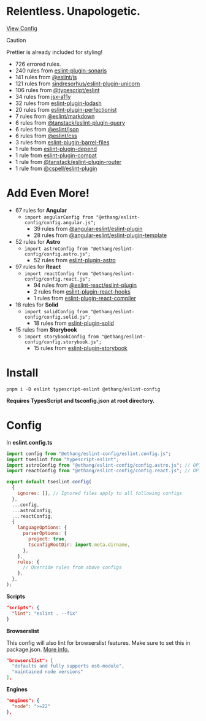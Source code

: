 # Relentless. Unapologetic.

[View Config](https://eslint-config-ethang.pages.dev/rules)

> [!CAUTION]
> Prettier is already included for styling!

- 726 errored rules.
- 240 rules from [eslint-plugin-sonarjs](https://github.com/SonarSource/SonarJS/blob/master/packages/jsts/src/rules/README.md)
- 141 rules from [@eslint/js](https://github.com/eslint/eslint/tree/main/packages/js)
- 121 rules from [sindresorhus/eslint-plugin-unicorn](https://github.com/sindresorhus/eslint-plugin-unicorn)
- 106 rules from [@typescript/eslint](https://github.com/typescript-eslint/typescript-eslint)
- 34 rules from [jsx-a11y](https://github.com/jsx-eslint/eslint-plugin-jsx-a11y)
- 32 rules from [eslint-plugin-lodash](https://github.com/wix-incubator/eslint-plugin-lodash)
- 20 rules from [eslint-plugin-perfectionist](https://github.com/azat-io/eslint-plugin-perfectionist)
- 7 rules from [@eslint/markdown](https://github.com/eslint/markdown)
- 6 rules from [@tanstack/eslint-plugin-query](https://tanstack.com/query/latest/docs/eslint/eslint-plugin-query)
- 6 rules from [@eslint/json](https://github.com/eslint/json)
- 6 rules from [@eslint/css](https://github.com/eslint/css)
- 3 rules from [eslint-plugin-barrel-files](https://github.com/thepassle/eslint-plugin-barrel-files)
- 1 rule from [eslint-plugin-depend](https://github.com/es-tooling/eslint-plugin-depend/tree/main)
- 1 rule from [eslint-plugin-compat](https://github.com/amilajack/eslint-plugin-compat)
- 1 rule from [@tanstack/eslint-plugin-router](https://tanstack.com/router/latest/docs/eslint/eslint-plugin-router)
- 1 rule from [@cspell/eslint-plugin](https://github.com/streetsidesoftware/cspell/tree/main/packages/cspell-eslint-plugin)

# Add Even More!

- 67 rules for **Angular**
  - `import angularConfig from "@ethang/eslint-config/config.angular.js";`
    - 39 rules from [@angular-eslint/eslint-plugin](https://github.com/angular-eslint/angular-eslint/blob/main/packages/eslint-plugin/README.md)
    - 28 rules from [@angular-eslint/eslint-plugin-template](https://github.com/angular-eslint/angular-eslint/blob/main/packages/eslint-plugin-template/README.md)
- 52 rules for **Astro**
  - `import astroConfig from "@ethang/eslint-config/config.astro.js";`
    - 52 rules from [eslint-plugin-astro](https://github.com/ota-meshi/eslint-plugin-astro)
- 97 rules for **React**
  - `import reactConfig from "@ethang/eslint-config/config.react.js";`
    - 94 rules from [@eslint-react/eslint-plugin](https://eslint-react.xyz/)
    - 2 rules from [eslint-plugin-react-hooks](https://github.com/facebook/react/tree/main/packages/eslint-plugin-react-hooks)
    - 1 rules from [eslint-plugin-react-compiler](https://github.com/facebook/react/tree/main/compiler/packages/eslint-plugin-react-compiler)
- 18 rules for **Solid**
  - `import solidConfig from "@ethang/eslint-config/config.solid.js";`
    - 18 rules from [eslint-plugin-solid](https://github.com/solidjs-community/eslint-plugin-solid)
- 15 rules from **Storybook**
  - `import storybookConfig from "@ethang/eslint-config/config.storybook.js";`
    - 15 rules from [eslint-plugin-storybook](https://github.com/storybookjs/eslint-plugin-storybook)

# Install

`pnpm i -D eslint typescript-eslint @ethang/eslint-config`

**Requires TypesScript and tsconfig.json at root directory.**

# Config

In **eslint.config.ts**

```js
import config from "@ethang/eslint-config/eslint.config.js";
import tseslint from "typescript-eslint";
import astroConfig from "@ethang/eslint-config/config.astro.js"; // OPTIONAL
import reactConfig from "@ethang/eslint-config/config.react.js"; // OPTIONAL

export default tseslint.config(
  {
    ignores: [], // Ignored files apply to all following configs
  },
  ...config,
  ...astroConfig,
  ...reactConfig,
  {
    languageOptions: {
      parserOptions: {
        project: true,
        tsconfigRootDir: import.meta.dirname,
      },
    },
    rules: {
      // Override rules from above configs
    },
  },
);
```

**Scripts**

```json
"scripts": {
  "lint": "eslint . --fix"
}
```

**Browserslist**

This config will also lint for browserslist features. Make sure to set this in package.json. [More info.](https://github.com/browserslist/browserslist)

```json
"browserslist": [
  "defaults and fully supports es6-module",
  "maintained node versions"
],
```

**Engines**

```json
"engines": {
  "node": ">=22"
},
```
